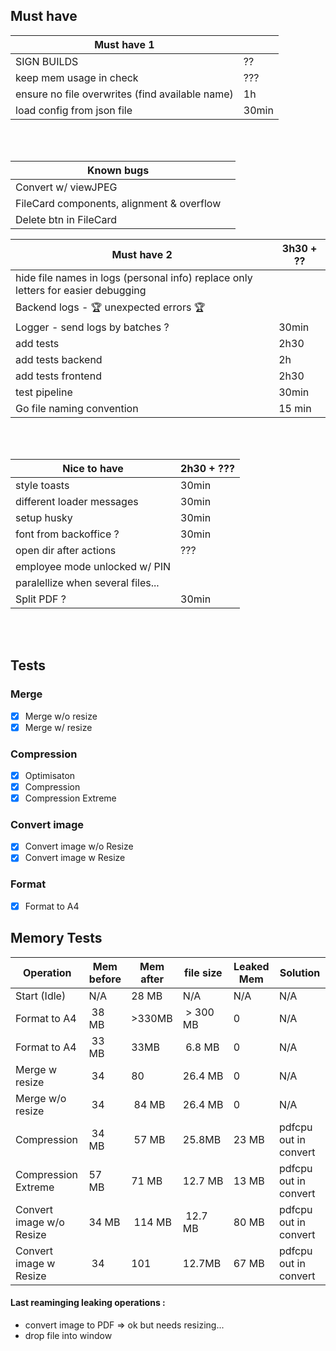 ## Must have                          
| Must have 1 | |
| ---------------------| ----------|
| SIGN BUILDS                |                 ??|
| keep mem usage in check      | ??? |
| ensure no file overwrites (find available name)| 1h |
| load config from json file                                 | 30min |
<br/>
<br/>

| Known bugs |                                 |
| ---------------------| ----------|
| Convert w/ viewJPEG||
| FileCard components,  alignment & overflow||
| Delete btn in FileCard||

| Must have 2 |                                3h30 + ?? |
| ---------------------| ----------|
| hide file names in logs (personal info) replace only letters for easier debugging ||
| Backend logs - 🏆 unexpected errors 🏆
| Logger - send logs by batches ?                                | 30min |
| add tests          |                         2h30|
| add tests backend   |    2h|
| add tests frontend   |   2h30|
| test pipeline         |                      30min|
| Go file naming convention |                   15 min|
<br/>
<br/>

| Nice to have                 | 2h30 + ??? |
| --------------------- | ----------|
| style toasts                  | 30min |
| different loader messages     | 30min |
| setup husky                   | 30min |
| font from backoffice ?        | 30min |
| open dir after actions        | ??? |
| employee mode unlocked w/ PIN | |
| paralellize when several files... | |
| Split PDF ?                   | 30min |

<br/>
<br/>

## Tests
### Merge
- [x] Merge w/o resize
- [x] Merge w/ resize
### Compression
- [x] Optimisaton
- [x] Compression
- [x] Compression Extreme
### Convert image
- [x] Convert image w/o Resize
- [x] Convert image w Resize
### Format
- [x] Format to A4

## Memory Tests
| Operation | Mem before | Mem after | file size | Leaked Mem | Solution |
| ------------ | ----- | ----- | ----- | ----- | ----- |
| Start (Idle) | N/A | 28 MB | N/A | N/A | N/A |
| Format to A4 | 38 MB | >330MB | > 300 MB | 0 | N/A |
| Format to A4 | 33 MB | 33MB | 6.8 MB | 0 | N/A |
| Merge w resize | 34 | 80 | 26.4 MB | 0 | N/A |
| Merge w/o resize | 34 | 84 MB| 26.4 MB | 0 | N/A |
| Compression | 34 MB| 57 MB | 25.8MB | 23 MB | pdfcpu out in convert |
| Compression Extreme | 57 MB | 71 MB | 12.7 MB | 13 MB | pdfcpu out in convert |
| Convert image w/o Resize | 34 MB | 114 MB | 12.7 MB| 80 MB | pdfcpu out in convert |
| Convert image w Resize | 34 | 101 | 12.7MB | 67 MB | pdfcpu out in convert |


#### Last reaminging leaking operations : 
  - convert image to PDF => ok but needs resizing...
  - drop file into window